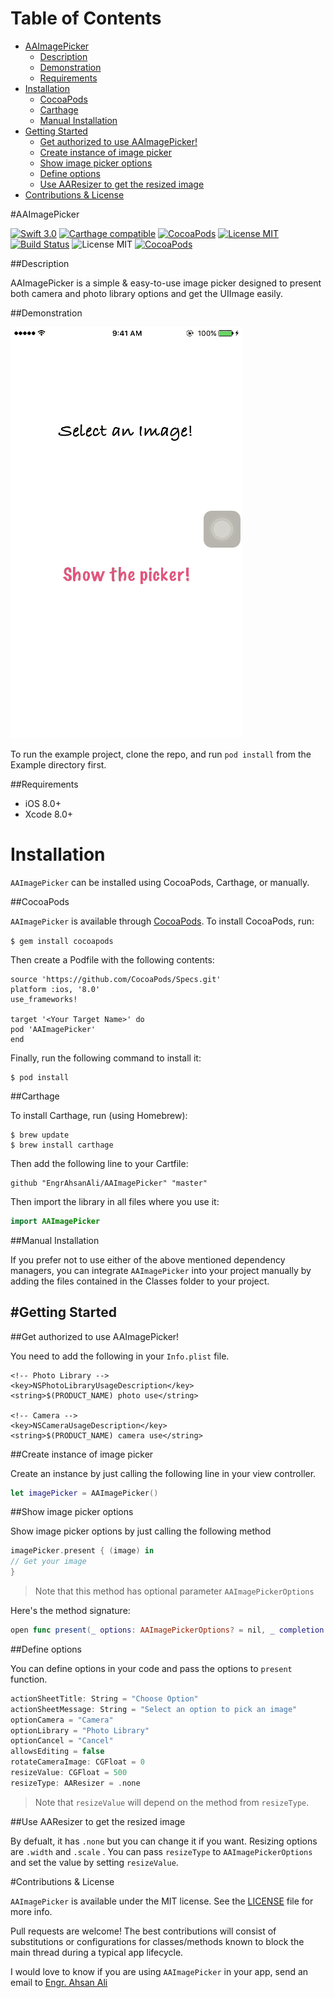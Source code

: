 # Table of Contents

- [AAImagePicker](#section-id-4)
  - [Description](#section-id-10)
  - [Demonstration](#section-id-16)
  - [Requirements](#section-id-26)
- [Installation](#section-id-32)
  - [CocoaPods](#section-id-37)
  - [Carthage](#section-id-63)
  - [Manual Installation](#section-id-82)
- [Getting Started](#section-id-87)
  - [Get authorized to use AAImagePicker!](#section-id-90)
  - [Create instance of image picker](#section-id-104)
  - [Show image picker options](#section-id-112)
  - [Define options](#section-id-132)
  - [Use AAResizer to get the resized image](#section-id-150)
- [Contributions & License](#section-id-156)


<div id='section-id-4'/>

#AAImagePicker

[![Swift 3.0](https://img.shields.io/badge/Swift-3.0-orange.svg?style=flat)](https://developer.apple.com/swift/) [![Carthage compatible](https://img.shields.io/badge/Carthage-compatible-4BC51D.svg?style=flat)](https://github.com/Carthage/Carthage) [![CocoaPods](https://img.shields.io/cocoapods/v/AAImagePicker.svg)](http://cocoadocs.org/docsets/AAImagePicker) [![License MIT](https://img.shields.io/badge/License-MIT-blue.svg?style=flat)](https://github.com/Carthage/Carthage) [![Build Status](https://travis-ci.org/EngrAhsanAli/AAImagePicker.svg?branch=master)](https://travis-ci.org/EngrAhsanAli/AAImagePicker) 
![License MIT](https://img.shields.io/github/license/mashape/apistatus.svg) [![CocoaPods](https://img.shields.io/cocoapods/p/AAImagePicker.svg)]()


<div id='section-id-10'/>

##Description


AAImagePicker is a simple & easy-to-use image picker designed to present both camera and photo library options and get the UIImage easily.


<div id='section-id-16'/>

##Demonstration



![](https://github.com/EngrAhsanAli/AAImagePicker/blob/master/Screenshots/demo.gif)


To run the example project, clone the repo, and run `pod install` from the Example directory first.


<div id='section-id-26'/>

##Requirements

- iOS 8.0+
- Xcode 8.0+


<div id='section-id-32'/>

# Installation

`AAImagePicker` can be installed using CocoaPods, Carthage, or manually.


<div id='section-id-37'/>

##CocoaPods

`AAImagePicker` is available through [CocoaPods](http://cocoapods.org). To install CocoaPods, run:

`$ gem install cocoapods`

Then create a Podfile with the following contents:

```
source 'https://github.com/CocoaPods/Specs.git'
platform :ios, '8.0'
use_frameworks!

target '<Your Target Name>' do
pod 'AAImagePicker'
end

```

Finally, run the following command to install it:
```
$ pod install
```



<div id='section-id-63'/>

##Carthage

To install Carthage, run (using Homebrew):
```
$ brew update
$ brew install carthage
```
Then add the following line to your Cartfile:

```
github "EngrAhsanAli/AAImagePicker" "master"
```

Then import the library in all files where you use it:
```swift
import AAImagePicker
```


<div id='section-id-82'/>

##Manual Installation

If you prefer not to use either of the above mentioned dependency managers, you can integrate `AAImagePicker` into your project manually by adding the files contained in the Classes folder to your project.


<div id='section-id-87'/>

#Getting Started
----------

<div id='section-id-90'/>

##Get authorized to use AAImagePicker!

You need to add the following in your `Info.plist` file.

```
<!-- Photo Library -->
<key>NSPhotoLibraryUsageDescription</key>
<string>$(PRODUCT_NAME) photo use</string>

<!-- Camera -->
<key>NSCameraUsageDescription</key>
<string>$(PRODUCT_NAME) camera use</string>
```

<div id='section-id-104'/>

##Create instance of image picker

Create an instance by just calling the following line in your view controller.

```swift
let imagePicker = AAImagePicker()
```

<div id='section-id-112'/>

##Show image picker options

Show image picker options by just calling the following method

```swift
imagePicker.present { (image) in
// Get your image       
}
```
> Note that this method has optional parameter `AAImagePickerOptions`

Here's the method signature:

```swift
open func present(_ options: AAImagePickerOptions? = nil, _ completion: @escaping ((UIImage) -> Void))

```



<div id='section-id-132'/>

##Define options

You can define options in your code and pass the options to `present` function.

```swift
actionSheetTitle: String = "Choose Option"
actionSheetMessage: String = "Select an option to pick an image"
optionCamera = "Camera"
optionLibrary = "Photo Library"
optionCancel = "Cancel"
allowsEditing = false
rotateCameraImage: CGFloat = 0
resizeValue: CGFloat = 500
resizeType: AAResizer = .none
```

> Note that `resizeValue` will depend on the method from `resizeType`.

<div id='section-id-150'/>

##Use AAResizer to get the resized image

By defualt, it has `.none` but you can change it if you want.
Resizing options are `.width` and `.scale` .
You can pass `resizeType` to `AAImagePickerOptions` and set the value by setting `resizeValue`.

<div id='section-id-156'/>

#Contributions & License

`AAImagePicker` is available under the MIT license. See the [LICENSE](./LICENSE) file for more info.

Pull requests are welcome! The best contributions will consist of substitutions or configurations for classes/methods known to block the main thread during a typical app lifecycle.

I would love to know if you are using `AAImagePicker` in your app, send an email to [Engr. Ahsan Ali](mailto:hafiz.m.ahsan.ali@gmail.com)

